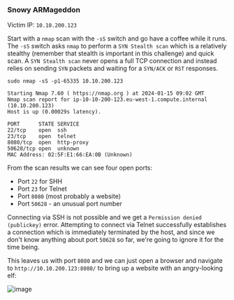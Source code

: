 ### Snowy ARMageddon ###

Victim IP: `10.10.200.123`

Start with a `nmap` scan with the `-sS` switch and go have a coffee while it runs.
The `-sS` switch asks `nmap` to perform a `SYN Stealth scan` which is a relatively stealthy (remember that stealth is important in this challenge) and quick scan.  A `SYN Stealth scan` never opens a full TCP connection and instead relies on sending  `SYN` packets and waiting for a `SYN/ACK` or `RST` responses.

```
sudo nmap -sS -p1-65335 10.10.200.123
```
```
Starting Nmap 7.60 ( https://nmap.org ) at 2024-01-15 09:02 GMT
Nmap scan report for ip-10-10-200-123.eu-west-1.compute.internal (10.10.200.123)
Host is up (0.00029s latency).

PORT      STATE SERVICE
22/tcp    open  ssh
23/tcp    open  telnet
8080/tcp  open  http-proxy
50628/tcp open  unknown
MAC Address: 02:5F:E1:66:EA:0B (Unknown)

```
From the scan results we can see four open ports:
  -  Port `22` for SHH
  - Port `23` for Telnet
  - Port `8080` (most probably a website)
  - Port `50628` - an unusual port number

Connecting via SSH is not possible and we get a `Permission denied (publickey)` error.   Attempting to connect via Telnet successfully establishes a connection which is immediately terminated by the host, and since we don't know anything about port `50628` so far, we're going to ignore it for the time being.

This leaves us with port `8080` and we can just open a browser and navigate to `http://10.10.200.123:8080/` to bring up a website with an angry-looking elf:

![image](https://github.com/beta-j/TryHackMe-Rooms/assets/60655500/c385f64f-641c-4ecc-8a62-967f08084d7d)



<!--stackedit_data:
eyJoaXN0b3J5IjpbLTM4MjMzNDAyXX0=
-->
